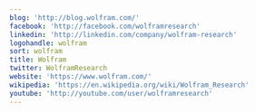 ```yaml
---
blog: 'http://blog.wolfram.com/'
facebook: 'http://facebook.com/wolframresearch'
linkedin: 'http://linkedin.com/company/wolfram-research'
logohandle: wolfram
sort: wolfram
title: Wolfram
twitter: WolframResearch
website: 'https://www.wolfram.com/'
wikipedia: 'https://en.wikipedia.org/wiki/Wolfram_Research'
youtube: 'http://youtube.com/user/wolframresearch'
---
```

